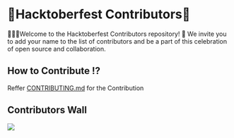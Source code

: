 # 🍾Hacktoberfest Contributors🍾

🙋🏻‍♂️Welcome to the Hacktoberfest Contributors repository! 🎉 We invite you to add your name to the list of contributors and be a part of this celebration of open source and collaboration.

## How to Contribute ⁉️
Reffer [CONTRIBUTING.md](https://github.com/kinderasteroid/Contributors--Wall/blob/main/CONTRIBUTING.md) for the Contribution

## Contributors Wall
<a href="https://github.com/kinderasteroid">
  <img src="https://contrib.rocks/image?repo=kinderasteroid/Contributors--Wall" />
</a>



